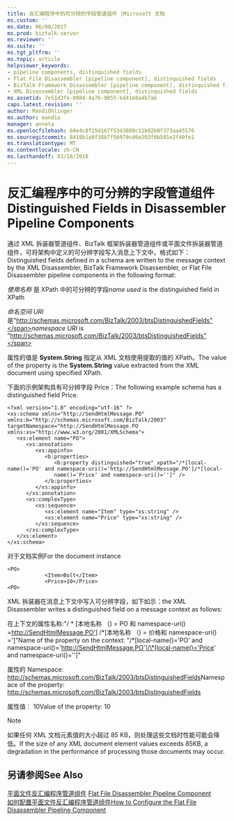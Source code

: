 ```yaml
---
title: 反汇编程序中的可分辨的字段管道组件 |Microsoft 文档
ms.custom: ''
ms.date: 06/08/2017
ms.prod: biztalk-server
ms.reviewer: ''
ms.suite: ''
ms.tgt_pltfrm: ''
ms.topic: article
helpviewer_keywords:
- pipeline components, distinquished fields
- Flat File Disassembler [pipeline component], distinquished fields
- BizTalk Framework Disassembler [pipeline component], distinquished fields
- XML Disassembler [pipeline component], distinquished fields
ms.assetid: 7e51d2fe-0004-4a7b-9055-bd41e8a4b7ab
caps.latest.revision: ''
author: MandiOhlinger
ms.author: mandia
manager: anneta
ms.openlocfilehash: 64e4c8f15d167f5343089c11b92b0f373aa45576
ms.sourcegitcommit: 8418b1a8f38b7f56979cd6e203f0b591e2f40fe1
ms.translationtype: MT
ms.contentlocale: zh-CN
ms.lasthandoff: 03/28/2018
---
```

# <a name="distinguished-fields-in-disassembler-pipeline-components"></a><span data-ttu-id="1fbc9-102">反汇编程序中的可分辨的字段管道组件</span><span class="sxs-lookup"><span data-stu-id="1fbc9-102">Distinguished Fields in Disassembler Pipeline Components</span></span>
<span data-ttu-id="1fbc9-103">通过 XML 拆装器管道组件、BizTalk 框架拆装器管道组件或平面文件拆装器管道组件，可将架构中定义的可分辨字段写入消息上下文中，格式如下：</span><span class="sxs-lookup"><span data-stu-id="1fbc9-103">Distinguished fields defined in a schema are written to the message context by the XML Disassembler, BizTalk Framework Disassembler, or Flat File Disassembler pipeline components in the following format:</span></span>  
  
 <span data-ttu-id="1fbc9-104">*使用名称* 是 XPath 中的可分辨的字段</span><span class="sxs-lookup"><span data-stu-id="1fbc9-104">*name used* is the distinguished field in XPath</span></span>  
  
 <span data-ttu-id="1fbc9-105">*命名空间 URI*是"http://schemas.microsoft.com/BizTalk/2003/btsDistinguishedFields"</span><span class="sxs-lookup"><span data-stu-id="1fbc9-105">*namespace URI* is "http://schemas.microsoft.com/BizTalk/2003/btsDistinguishedFields"</span></span>  
  
 <span data-ttu-id="1fbc9-106">属性的值是 **System.String** 指定从 XML 文档使用提取的值的 XPath。</span><span class="sxs-lookup"><span data-stu-id="1fbc9-106">The value of the property is the **System.String** value extracted from the XML document using specified XPath.</span></span>  
  
 <span data-ttu-id="1fbc9-107">下面的示例架构具有可分辨字段 Price：</span><span class="sxs-lookup"><span data-stu-id="1fbc9-107">The following example schema has a distinguished field Price.</span></span>  
  
```  
<?xml version="1.0" encoding="utf-16" ?>   
<xs:schema xmlns="http://SendHtmlMessage.PO" xmlns:b="http://schemas.microsoft.com/BizTalk/2003" targetNamespace="http://SendHtmlMessage.PO xmlns:xs="http://www.w3.org/2001/XMLSchema">  
   <xs:element name="PO">  
      <xs:annotation>  
         <xs:appinfo>  
            <b:properties>  
               <b:property distinguished="true" xpath="/*[local-name()='PO' and namespace-uri()='http://SendHtmlMessage.PO']/*[local-  
               name()='Price' and namespace-uri()='']" />   
            </b:properties>  
         </xs:appinfo>  
      </xs:annotation>  
      <xs:complexType>  
         <xs:sequence>  
            <xs:element name="Item" type="xs:string" />   
            <xs:element name="Price" type="xs:string" />   
         </xs:sequence>  
      </xs:complexType>  
   </xs:element>  
</xs:schema>  
```  
  
 <span data-ttu-id="1fbc9-108">对于文档实例</span><span class="sxs-lookup"><span data-stu-id="1fbc9-108">For the document instance</span></span>  
  
```  
<PO>  
            <Item>Bolt</Item>  
            <Price>10</Price>  
<PO>  
```  
  
 <span data-ttu-id="1fbc9-109">XML 拆装器在消息上下文中写入可分辨字段，如下如示：</span><span class="sxs-lookup"><span data-stu-id="1fbc9-109">the XML Disassembler writes a distinguished field on a message context as follows:</span></span>  
  
 <span data-ttu-id="1fbc9-110">在上下文的属性名称:"/ * [本地名称 （) = PO 和 namespace-uri() =http://SendHtmlMessage.PO'] /\*[本地名称 （) = 价格和 namespace-uri() =']"</span><span class="sxs-lookup"><span data-stu-id="1fbc9-110">Name of the property on the context: "/*[local-name()='PO' and namespace-uri()='http://SendHtmlMessage.PO']/\*[local-name()='Price' and namespace-uri()='']"</span></span>  
  
 <span data-ttu-id="1fbc9-111">属性的 Namespace: http://schemas.microsoft.com/BizTalk/2003/btsDistinguishedFields</span><span class="sxs-lookup"><span data-stu-id="1fbc9-111">Namespace of the property: http://schemas.microsoft.com/BizTalk/2003/btsDistinguishedFields</span></span>  
  
 <span data-ttu-id="1fbc9-112">属性值︰ 10</span><span class="sxs-lookup"><span data-stu-id="1fbc9-112">Value of the property: 10</span></span>  
  
> [!NOTE]
>  <span data-ttu-id="1fbc9-113">如果任何 XML 文档元素值的大小超过 85 KB，则处理这些文档时性能可能会降低。</span><span class="sxs-lookup"><span data-stu-id="1fbc9-113">If the size of any XML document element values exceeds 85KB, a degradation in the performance of processing those documents may occur.</span></span>  
  
## <a name="see-also"></a><span data-ttu-id="1fbc9-114">另请参阅</span><span class="sxs-lookup"><span data-stu-id="1fbc9-114">See Also</span></span>  
 <span data-ttu-id="1fbc9-115">[平面文件反汇编程序管道组件](../core/flat-file-disassembler-pipeline-component.md) </span><span class="sxs-lookup"><span data-stu-id="1fbc9-115">[Flat File Disassembler Pipeline Component](../core/flat-file-disassembler-pipeline-component.md) </span></span>  
 [<span data-ttu-id="1fbc9-116">如何配置平面文件反汇编程序管道组件</span><span class="sxs-lookup"><span data-stu-id="1fbc9-116">How to Configure the Flat File Disassembler Pipeline Component</span></span>](../core/how-to-configure-the-flat-file-disassembler-pipeline-component.md)